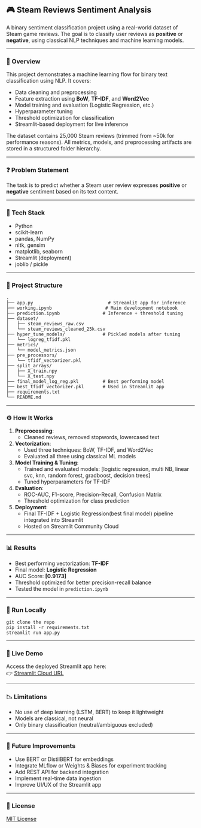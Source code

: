 ## 🎮 Steam Reviews Sentiment Analysis

A binary sentiment classification project using a real-world dataset of Steam game reviews. The goal is to classify user reviews as **positive** or **negative**, using classical NLP techniques and machine learning models.

---

### 📖 Overview
This project demonstrates a machine learning flow for binary text classification using NLP. It covers:
- Data cleaning and preprocessing
- Feature extraction using **BoW**, **TF-IDF**, and **Word2Vec**
- Model training and evaluation (Logistic Regression, etc.)
- Hyperparameter tuning
- Threshold optimization for classification
- Streamlit-based deployment for live inference

The dataset contains 25,000 Steam reviews (trimmed from ~50k for performance reasons). All metrics, models, and preprocessing artifacts are stored in a structured folder hierarchy.

---

### ❓ Problem Statement
The task is to predict whether a Steam user review expresses **positive** or **negative** sentiment based on its text content.

---

### 🧰 Tech Stack
- Python 
- scikit-learn
- pandas, NumPy
- nltk, gensim
- matplotlib, seaborn
- Streamlit (deployment)
- joblib / pickle

---

### 📂 Project Structure
```
.
├── app.py                            # Streamlit app for inference
├── working.ipynb                    # Main development notebook
├── prediction.ipynb                # Inference + threshold tuning
├── dataset/
│   ├── steam_reviews_raw.csv
│   └── steam_reviews_cleaned_25k.csv
├── hyper_tune_models/              # Pickled models after tuning
│   └── logreg_tfidf.pkl
├── metrics/
│   └── model_metrics.json
├── pre_processors/
│   └── tfidf_vectorizer.pkl
├── split_arrays/
│   ├── X_train.npy
│   └── X_test.npy
├── final_model_log_reg.pkl         # Best performing model
├── best_tfidf_vectorizer.pkl       # Used in Streamlit app
├── requirements.txt
└── README.md
```

---

### ⚙️ How It Works
1. **Preprocessing**:
   - Cleaned reviews, removed stopwords, lowercased text
2. **Vectorization**:
   - Used three techniques: BoW, TF-IDF, and Word2Vec
   - Evaluated all three using classical ML models
3. **Model Training & Tuning**:
   - Trained and evaluated models: [logistic regression, multi NB, linear svc, knn, random forest, gradboost, decision trees]
   - Tuned hyperparameters for TF-IDF
4. **Evaluation**:
   - ROC-AUC, F1-score, Precision-Recall, Confusion Matrix
   - Threshold optimization for class prediction
5. **Deployment**:
   - Final TF-IDF + Logistic Regression(best final model) pipeline integrated into Streamlit
   - Hosted on Streamlit Community Cloud

---

### 📊 Results
- Best performing vectorization: **TF-IDF**
- Final model: **Logistic Regression**
- AUC Score: **[0.9173]**
- Threshold optimized for better precision-recall balance
- Tested the model in `prediction.ipynb`

---

### 🚀 Run Locally
```
git clone the repo
pip install -r requirements.txt
streamlit run app.py
```

---

### 🔗 Live Demo
Access the deployed Streamlit app here:  
👉 [Streamlit Cloud URL]()

---

### 📉 Limitations
- No use of deep learning (LSTM, BERT) to keep it lightweight
- Models are classical, not neural
- Only binary classification (neutral/ambiguous excluded)

---

### 🔮 Future Improvements
- Use BERT or DistilBERT for embeddings
- Integrate MLflow or Weights & Biases for experiment tracking
- Add REST API for backend integration
- Implement real-time data ingestion
- Improve UI/UX of the Streamlit app

---

### 📜 License
[MIT License](LICENSE)
